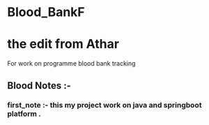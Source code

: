 # Blood_BankF
# the edit from Athar 
For work on programme blood bank tracking 


## Blood Notes :-
### first_note :- this my project work on java  and springboot platform .


